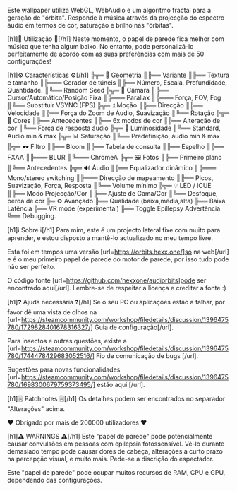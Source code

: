 Este wallpaper utiliza WebGL, WebAudio e um algoritmo fractal para a geração de "órbita". Responde à música através da projecção do espectro áudio em termos de cor, saturação e brilho nas "órbitas".

[h1]🧬 Utilização 🧬[/h1]
Neste momento, o papel de parede fica melhor com música que tenha algum baixo.
No entanto, pode personalizá-lo perfeitamente de acordo com as suas preferências com mais de 50 configurações!

[h1]⚙️ Características ⚙️[/h1]
╠╦═ 📐 Geometria
║╠══ Variante
║╠══ Textura e tamanho
║╠═══ Gerador de túneis
║╠══ Número, Escala, Profundidade, Quantidade.
║╚══ Random Seed
╠╦═ 🎥 Câmara
║╠══ Cursor/Automático/Posição Fixa
║╠═══ Parallax
║╠═══ Força, FOV, Fog
║╚══ Substituir VSYNC (FPS)
╠╦═ ⏫ Moção
║╠══ Direcção
║╠══ Velocidade
║╠══ Força do Zoom de Áudio, Suavização
║╚══ Rotação
╠╦═ 🌈 Cores
║╠══ Antecedentes
║╠══ 6x modos de cor
║╠══ Alteração de cor
║╚══ Força de resposta áudio
╠╦═ 🔆 Luminosidade
║╚══ Standard, Audio min & max
╠╦═ 📊 Saturação
║╚══ Predefinição, áudio min & max
╠╦═ 🕶 Filtro
║╠══ Bloom
║╠══ Tabela de consulta
║╠══ Espelho
║╠══ FXAA
║╠═══ BLUR
║╚═══ ChromeA
╠╦═ 🖼 Fotos
║╠══ Primeiro plano
║╚══ Antecedentes
╠╦═ 🔊 Áudio
║╠══ Equalizador dinâmico
║╠═══ Mono/stereo switching
║╠═══ Direcção de mapeamento
║╠══ Picos, Suavização, Força, Resposta
║╚══ Volume mínimo
╠╦═ 💡 LED / iCUE
║╠══ Modo Projecção/Cor
║╠══ Ajuste de Gama/Cor
║╚══ Desfoque, perda de cor
╠═ ⚙️ Avançado
╠══ Qualidade (baixa,média,alta)
╠══ Baixa Latência
╠══ VR mode (experimental)
╠══ Toggle Epillepsy Advertência
╚══ Debugging.


[h1]ℹ️ Sobre ℹ️[/h1]
Para mim, este é um projecto lateral fixe com muito para aprender, e estou disposto a mantê-lo actualizado no meu tempo livre. 

Esta foi em tempos uma versão [url=https://orbits.hexx.one/]só na web[/url] e é o meu primeiro papel de parede do motor de parede, por isso tudo pode não ser perfeito.

O código fonte [url=https://github.com/hexxone/audiorbits]pode ser encontrado aqui[/url]. Lembre-se de respeitar a licença e creditar a fonte :)


[h1]❓ Ajuda necessária ❓[/h1]
Se o seu PC ou aplicações estão a falhar, por favor dê uma vista de olhos na [url=https://steamcommunity.com/workshop/filedetails/discussion/1396475780/1729828401678316327/] Guia de configuração[/url].

Para insectos e outras questões, existe a [url=https://steamcommunity.com/workshop/filedetails/discussion/1396475780/1744478429683052516/] Fio de comunicação de bugs [/url].

Sugestões para novas funcionalidades [url=https://steamcommunity.com/workshop/filedetails/discussion/1396475780/1698300679759373495/] estão aqui [/url].


[h1]🗒 Patchnotes 🗒[/h1]
Os detalhes podem ser encontrados no separador "Alterações" acima.


❤️ Obrigado por mais de 200000 utilizadores ❤️


[h1]⚠️ WARNINGS ⚠️[/h1]
Este "papel de parede" pode potencialmente causar convulsões em pessoas com epilepsia fotossensível.
Vê-lo durante demasiado tempo pode causar dores de cabeça, alterações a curto prazo na percepção visual, e muito mais.
Pede-se a discrição do espectador.

Este "papel de parede" pode ocupar muitos recursos de RAM, CPU e GPU, dependendo das configurações.

